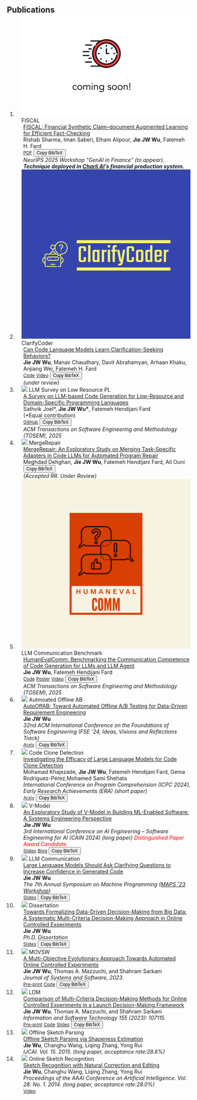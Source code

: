 <h2 id="publications" style="margin: 2px 0px -15px;">Publications</h2>

<div class="publications">
<ol class="bibliography">

<li>
<div class="pub-row">
  <div class="col-sm-3 abbr" style="position: relative;padding-right: 15px;padding-left: 15px;">
    <img src="assets/img/coming_soon.png" class="teaser img-fluid z-depth-1">
    <abbr class="badge">FISCAL</abbr>
  </div>
  <div class="col-sm-9" style="position: relative;padding-right: 15px;padding-left: 20px;">
    <div class="title"><a href="#">FISCAL: Financial Synthetic Claim–document Augmented Learning for Efficient Fact-Checking</a></div>
    <div class="author">Rishab Sharma, Iman Saberi, Elham Alipour, <strong>Jie JW Wu</strong>, Fatemeh H. Fard</div>
    <div class="links">
       <a href="#" class="btn btn-sm z-depth-0" role="button" target="_blank" style="font-size:12px;">PDF</a>
       <button class="btn btn-sm z-depth-0" onclick="copyBibtex('sharma2025fiscal')" style="font-size: 12px;">Copy BibTeX</button>
          <textarea id="bibtex_sharma2025fiscal" style="display: none;">
            @inproceedings{sharma2025fiscal,
              title={FISCAL: Financial Synthetic Claim–document Augmented Learning for Efficient Fact-Checking},
              author={Sharma, Rishab and Saberi, Iman and Alipour, Elham and Wu, Jie JW and Fard, Fatemeh H.},
              booktitle={NeurIPS 2025 Workshop on GenAI in Finance},
              year={2025}
            }
          </textarea>
     </div>
    <div class="periodical"><em>NeurIPS 2025 Workshop "GenAI in Finance" (to appear). <strong>Technique deployed in <a href="https://charliai.com/">Charli AI</a>’s financial production system.</strong> </em></div>
  </div>
</div>
</li>


<li>
<div class="pub-row">
  <div class="col-sm-3 abbr" style="position: relative;padding-right: 15px;padding-left: 15px;">
    <img src="assets/img/ClarifyCoder-.png" class="teaser img-fluid z-depth-1">
    <abbr class="badge">ClarifyCoder</abbr>
  </div>
  <div class="col-sm-9" style="position: relative;padding-right: 15px;padding-left: 20px;">
    <div class="title"><a href="https://arxiv.org/abs/2504.16331"> Can Code Language Models Learn Clarification-Seeking Behaviors? </a></div>
    <div class="author"><strong>Jie JW Wu</strong>, Manav Chaudhary, Davit Abrahamyan, Arhaan Khaku, Anjiang Wei, Fatemeh H. Fard</div>
    <div class="links">
       <a href="https://github.com/jie-jw-wu/clarify-coder" class="btn btn-sm z-depth-0" role="button" target="_blank" style="font-size:12px;">Code</a>
       <a href="https://drive.google.com/file/d/1mgQnkJx4sEvVix0niocy-gcocPO6WjZh/view" class="btn btn-sm z-depth-0" role="button" target="_blank" style="font-size:12px;">Video</a>
       <button class="btn btn-sm z-depth-0" onclick="copyBibtex('wu2025clarifycoder')" style="font-size: 12px;">Copy BibTeX</button>
          <textarea id="bibtex_wu2025clarifycoder" style="display: none;">
            @article{wu2025clarifycoder,
              title={Can Code Language Models Learn Clarification-Seeking Behaviors?},
              author={Wu, Jie JW and Chaudhary, Manav and Abrahamyan, Davit and Khaku, Arhaan and Wei, Anjiang and Fard, Fatemeh H.},
              journal={arXiv preprint arXiv:2504.16331},
              year={2025}
            }
          </textarea>
     </div>
    <div class="periodical"><em> (under review) </em></div>
  </div>
</div>
</li>

<li>
<div class="pub-row">
  <div class="col-sm-3 abbr" style="position: relative;padding-right: 15px;padding-left: 15px;">
    <img src="assets/img/llm_low_resource_pl.png" class="teaser img-fluid z-depth-1">
    <abbr class="badge">LLM Survey on Low Resource PL</abbr>
  </div>
  <div class="col-sm-9" style="position: relative;padding-right: 15px;padding-left: 20px;">
    <div class="title"><a href="https://arxiv.org/pdf/2410.03981v3"> A Survey on LLM-based Code Generation for Low-Resource and Domain-Specific Programming Languages </a></div>
    <div class="author"> Sathvik Joel*, <strong>Jie JW Wu*</strong>, Fatemeh Hendijani Fard   <br>
      (*Equal contribution)</div>
    <div class="links">    
       <a href="https://github.com/jie-jw-wu/Survey-CodeLLM4LowResource-DSL" class="btn btn-sm z-depth-0" role="button" target="_blank" style="font-size:12px;">GitHub</a>
       <button class="btn btn-sm z-depth-0" onclick="copyBibtex('joel2024survey')" style="font-size: 12px;">Copy BibTeX</button>
          <textarea id="bibtex_joel2024survey" style="display: none;">
            @article{joel2024survey,
              title={A Survey on LLM-based Code Generation for Low-Resource and Domain-Specific Programming Languages},
              author={Joel, Sathvik and Wu, Jie JW and Fard, Fatemeh H},
              journal={arXiv preprint arXiv:2410.03981v3},
              year={2024}
            }
          </textarea>
     </div>
    <div class="periodical"><em>ACM Transactions on Software Engineering and Methodology (TOSEM), 2025 </em></div>
  </div>
</div>
</li>

<li>
<div class="pub-row">
  <div class="col-sm-3 abbr" style="position: relative;padding-right: 15px;padding-left: 15px;">
    <img src="assets/img/merge_repair.png" class="teaser img-fluid z-depth-1">
    <abbr class="badge">MergeRepair</abbr>
  </div>
  <div class="col-sm-9" style="position: relative;padding-right: 15px;padding-left: 20px;">
    <div class="title"><a href="https://arxiv.org/pdf/2408.09568"> MergeRepair: An Exploratory Study on Merging Task-Specific Adapters in Code LLMs for Automated Program Repair </a></div>
    <div class="author"> Meghdad Dehghan, <strong>Jie JW Wu</strong>, Fatemeh Hendijani Fard, Ali Ouni</div>
    <div class="links">
       <button class="btn btn-sm z-depth-0" onclick="copyBibtex('dehghan2024mergerepair')" style="font-size: 12px;">Copy BibTeX</button>
          <textarea id="bibtex_dehghan2024mergerepair" style="display: none;">
            @article{dehghan2024mergerepair,
              title={MergeRepair: An Exploratory Study on Merging Task-Specific Adapters in Code LLMs for Automated Program Repair},
              author={Dehghan, Meghdad and Wu, Jie JW and Fard, Fatemeh H and Ouni, Ali},
              journal={arXiv preprint arXiv:2408.09568},
              year={2024}
            }
          </textarea>
     </div>
    <div class="periodical"><em>(Accepted RR. Under Review) </em></div>
  </div>
</div>
</li>

<li>
<div class="pub-row">
  <div class="col-sm-3 abbr" style="position: relative;padding-right: 15px;padding-left: 15px;">
    <img src="assets/img/HumanEvalComm_BG.png" class="teaser img-fluid z-depth-1">
    <abbr class="badge">LLM Communication Benchmark</abbr>
  </div>
  <div class="col-sm-9" style="position: relative;padding-right: 15px;padding-left: 20px;">
    <div class="title"><a href="https://arxiv.org/pdf/2406.00215"> HumanEvalComm: Benchmarking the Communication Competence of Code Generation for LLMs and LLM Agent </a></div>
    <div class="author"><strong>Jie JW Wu</strong>, Fatemeh Hendijani Fard</div>
    <div class="links">
       <a href="https://github.com/jie-jw-wu/human-eval-comm" class="btn btn-sm z-depth-0" role="button" target="_blank" style="font-size:12px;">Code</a>
       <a href="https://jie-jw-wu.github.io/assets/PosterHumanEvalComm.pdf" class="btn btn-sm z-depth-0" role="button" target="_blank" style="font-size:12px;">Poster</a>
       <a href="https://drive.google.com/file/d/1mgQnkJx4sEvVix0niocy-gcocPO6WjZh/view" class="btn btn-sm z-depth-0" role="button" target="_blank" style="font-size:12px;">Video</a>
       <button class="btn btn-sm z-depth-0" onclick="copyBibtex('wu2025benchmarking')" style="font-size: 12px;">Copy BibTeX</button>
          <textarea id="bibtex_wu2025benchmarking" style="display: none;">   
            @article{wu2025benchmarking,
              author = {Wu, Jie JW and Fard, Fatemeh H.},
              title = {HumanEvalComm: Benchmarking the Communication Competence of Code Generation for LLMs and LLM Agent},
              journal = {ACM Trans. Softw. Eng. Methodol.},
              year = {2025},
              doi = {10.1145/3715109},
              url = {https://doi.org/10.1145/3715109}
            }
          </textarea>
     </div>
    <div class="periodical"><em> ACM Transactions on Software Engineering and Methodology (TOSEM), 2025 </em></div>
  </div>
</div>
</li>

<li>
<div class="pub-row">
  <div class="col-sm-3 abbr" style="position: relative;padding-right: 15px;padding-left: 15px;">
    <img src="assets/img/auto_off_ab.png" class="teaser img-fluid z-depth-1">
    <abbr class="badge">Autmoated Offline AB</abbr>
  </div>
  <div class="col-sm-9" style="position: relative;padding-right: 15px;padding-left: 20px;">
    <div class="title"><a href="https://dl.acm.org/doi/10.1145/3663529.3663780">AutoOffAB: Toward Automated Offline A/B Testing for Data-Driven
  Requirement Engineering </a> </div>
    <div class="author"><strong>Jie JW Wu</strong></div>
    <div class="periodical"><em> 32nd ACM International Conference on the Foundations of Software Engineering (FSE ’24, Ideas, Visions and Reflections Track) </em></div>
    <div class="links">
        <a href="https://arxiv.org/pdf/2312.10624" class="btn btn-sm z-depth-0" role="button" target="_blank" style="font-size:12px;">Arxiv</a>
        <button class="btn btn-sm z-depth-0" onclick="copyBibtex('wu2024autooffab')" style="font-size: 12px;">Copy BibTeX</button>
          <textarea id="bibtex_wu2024autooffab" style="display: none;">
           @inproceedings{wu2024autooffab,
             title={AutoOffAB: Toward Automated Offline A/B Testing for Data-Driven Requirement Engineering},
             author={Wu, Jie JW},
             booktitle={Companion Proceedings of the 32nd ACM International Conference on the Foundations of Software Engineering},
             pages={472--476},
             year={2024}
           }
          </textarea>
      </div>
  </div>
</div>
</li>

<li>
<div class="pub-row">
  <div class="col-sm-3 abbr" style="position: relative;padding-right: 15px;padding-left: 15px;">
    <img src="assets/img/ccd.jpg" class="teaser img-fluid z-depth-1">
    <abbr class="badge">Code Clone Detection</abbr>
  </div>
  <div class="col-sm-9" style="position: relative;padding-right: 15px;padding-left: 20px;">
    <div class="title"><a href="https://dl.acm.org/doi/abs/10.1145/3643916.3645030">Investigating the Efficacy of Large Language Models for Code Clone Detection</a> </div>
    <div class="author">Mohamad Khajezade, <strong>Jie JW Wu</strong>, Fatemeh Hendijani Fard, Gema Rodríguez-Pérez,Mohamed Sami Shehata</div>
    <div class="periodical"><em> International Conference on Program Comprehension (ICPC 2024), Early Research Achievements (ERA) (short paper) </em></div>
    <div class="links">
       <a href="https://arxiv.org/pdf/2401.13802.pdf" class="btn btn-sm z-depth-0" role="button" target="_blank" style="font-size:12px;">Arxiv</a>
       <button class="btn btn-sm z-depth-0" onclick="copyBibtex('khajezade2024investigating')" style="font-size: 12px;">Copy BibTeX</button>
         <textarea id="bibtex_khajezade2024investigating" style="display: none;">
          @inproceedings{khajezade2024investigating,
           title={Investigating the Efficacy of Large Language Models for Code Clone Detection},
           author={Khajezade, Mohamad and Wu, Jie JW and Fard, Fatemeh Hendijani and Rodr{\'\i}guez-P{\'e}rez, Gema and Shehata, Mohamed Sami},
           booktitle={Proceedings of the 32nd IEEE/ACM International Conference on Program Comprehension},
           pages={161--165},
           year={2024}
         }
         </textarea>
     </div>
  </div>
</div>
</li>

<li>
<div class="pub-row">
  <div class="col-sm-3 abbr" style="position: relative;padding-right: 15px;padding-left: 15px;">
    <img src="assets/img/v.JPG" class="teaser img-fluid z-depth-1">
    <abbr class="badge">V-Model</abbr>
  </div>
  <div class="col-sm-9" style="position: relative;padding-right: 15px;padding-left: 20px;">
    <div class="title"><a href="https://arxiv.org/pdf/2308.05381.pdf">An Exploratory Study of V-Model in Building ML-Enabled Software: A Systems Engineering Perspective</a> </div>
    <div class="author"><strong>Jie JW Wu</strong></div>
    <div class="periodical"><em> 3rd International Conference on AI Engineering – Software Engineering for AI (CAIN 2024) (long paper) <span style="color:red;">Distinguished Paper Award Candidate. </span> </em></div>
   <div class="links">
       <a href="https://jie-jw-wu.github.io/assets/V_Model_JW_CAIN_2024.pdf" class="btn btn-sm z-depth-0" role="button" target="_blank" style="font-size:12px;">Slides</a>
       <a href="https://www.growkudos.com/publications/10.1145%25252F3644815.3644951/reader" class="btn btn-sm z-depth-0" role="button" target="_blank" style="font-size:12px;">Blog</a>
       <button class="btn btn-sm z-depth-0" onclick="copyBibtex('wu2024exploratory')" style="font-size: 12px;">Copy BibTeX</button>
         <textarea id="bibtex_wu2024exploratory" style="display: none;">
          @inproceedings{wu2024exploratory,
           title={An Exploratory Study of V-Model in Building ML-Enabled Software: A Systems Engineering Perspective},
           author={Wu, Jie JW},
           booktitle={3rd International Conference on AI Engineering – Software Engineering for AI (CAIN 2024)},
           note={Lisbon, Portugal}
         }
         </textarea>
     </div>
  </div>
</div>
</li>

<li>
<div class="pub-row">
  <div class="col-sm-3 abbr" style="position: relative;padding-right: 15px;padding-left: 15px;">
    <img src="assets/img/llm_communication.JPG" class="teaser img-fluid z-depth-1">
    <abbr class="badge">LLM Communication</abbr>
  </div>
  <div class="col-sm-9" style="position: relative;padding-right: 15px;padding-left: 20px;">
    <div class="title"><a href="https://arxiv.org/pdf/2308.13507.pdf">Large Language Models Should Ask Clarifying Questions to Increase Confidence in Generated Code </a> </div>
    <div class="author"><strong>Jie JW Wu</strong></div>
    <div class="periodical"><em>The 7th Annual Symposium on Machine Programming (<a href="https://mapsworkshop.github.io/">MAPS ’23 Workshop</a>) </em></div>
    <div class="links">
       <a href="https://jie-jw-wu.github.io/assets/slides_MAPS_2023.pdf" class="btn btn-sm z-depth-0" role="button" target="_blank" style="font-size:12px;">Slides</a>
       <button class="btn btn-sm z-depth-0" onclick="copyBibtex('wu2023large')" style="font-size: 12px;">Copy BibTeX</button>
         <textarea id="bibtex_wu2023large" style="display: none;">
          @inproceedings{wu2023large,
           title={Large Language Models Should Ask Clarifying Questions to Increase Confidence in Generated Code},
           author={Wu, Jie JW},
           booktitle={The 7th Annual Symposium on Machine Programming (MAPS ’23 Workshop)},
           note={Workshop, December 3, 2023, San Francisco, CA, USA}
         }
         </textarea>
     </div>
  </div>
</div>
</li>

<li>
<div class="pub-row">
  <div class="col-sm-3 abbr" style="position: relative;padding-right: 15px;padding-left: 15px;">
    <img src="assets/img/dissertation.JPG" class="teaser img-fluid z-depth-1">
    <abbr class="badge">Dissertation</abbr>
  </div>
  <div class="col-sm-9" style="position: relative;padding-right: 15px;padding-left: 20px;">
    <div class="title"><a href="https://www.proquest.com/docview/2784774986?fromopenview=true&pq-origsite=gscholar">Towards Formalizing Data-Driven Decision-Making from Big Data: A Systematic Multi-Criteria Decision-Making Approach in Online Controlled Experiments</a></div>
    <div class="author"><strong>Jie JW Wu</strong></div>
    <div class="periodical"><em>Ph.D. Dissertation</em></div>
    <div class="links">
      <a href="https://jie-jw-wu.github.io/assets/jw_ldm_slides.pdf" class="btn btn-sm z-depth-0" role="button" target="_blank" style="font-size:12px;">Slides</a>
      <button class="btn btn-sm z-depth-0" onclick="copyBibtex('wu2023towards')" style="font-size: 12px;">Copy BibTeX</button>
        <textarea id="bibtex_wu2023towards" style="display: none;">
         @phdthesis{wu2023towards,
          title={Towards Formalizing Data-Driven Decision-Making from Big Data: A Systematic Multi-Criteria Decision-Making Approach in Online Controlled Experiments},
          author={Wu, Jie JW},
          year={2023},
          school={The George Washington University}
        }
        </textarea>
    </div>
  </div>
</div>
</li>
  
<li>
<div class="pub-row">
  <div class="col-sm-3 abbr" style="position: relative;padding-right: 15px;padding-left: 15px;">
    <img src="assets/img/movsw.JPG" class="teaser img-fluid z-depth-1">
    <abbr class="badge">MOVSW</abbr>
  </div>
  <div class="col-sm-9" style="position: relative;padding-right: 15px;padding-left: 20px;">
    <div class="title"><a href="https://www.sciencedirect.com/science/article/abs/pii/S0164121223000985">A Multi-Objective Evolutionary Approach Towards Automated Online Controlled Experiments</a></div>
    <div class="author"><strong>Jie JW Wu</strong>, Thomas A. Mazzuchi, and Shahram Sarkani</div>
    <div class="periodical"><em>Journal of Systems and Software, 2023.</em></div>
    <div class="links">
      <a href="https://github.com/jie-jw-wu/movsw/blob/main/1-s2.0-S0164121223000985-main.pdf" class="btn btn-sm z-depth-0" role="button" target="_blank" style="font-size:12px;">Pre-print</a>
      <a href="https://github.com/jw-wu-git/movsw" class="btn btn-sm z-depth-0" role="button" target="_blank" style="font-size:12px;">Code</a>
      <!-- Add BibTeX button and hidden BibTeX text -->
      <button class="btn btn-sm z-depth-0" onclick="copyBibtex('wu2023multi')" style="font-size: 12px;">Copy BibTeX</button>
        <textarea id="bibtex_wu2023multi" style="display: none;">
          @article{wu2023multi,
            title={A multi-objective evolutionary approach towards automated online controlled experiments},
            author={Wu, Jie JW and Mazzuchi, Thomas A and Sarkani, Shahram},
            journal={Journal of Systems and Software},
            pages={111703},
            year={2023},
            publisher={Elsevier}
          }
        </textarea>
    </div>
  </div>
</div>
</li>
  
<li>
<div class="pub-row">
  <div class="col-sm-3 abbr" style="position: relative;padding-right: 15px;padding-left: 15px;">
    <img src="assets/img/ldm.JPG" class="teaser img-fluid z-depth-1">
    <abbr class="badge">LDM</abbr>
  </div>
  <div class="col-sm-9" style="position: relative;padding-right: 15px;padding-left: 20px;">
    <div class="title"><a href="https://www.sciencedirect.com/science/article/abs/pii/S0950584922002245">Comparison of Multi-Criteria Decision-Making Methods for Online Controlled Experiments in a Launch Decision-Making Framework</a></div>
    <div class="author"><strong>Jie JW Wu</strong>, Thomas A. Mazzuchi, and Shahram Sarkani</div>
    <div class="periodical"><em>Information and Software Technology 155 (2023): 107115.</em></div>
    <div class="links">
      <a href="https://github.com/jie-jw-wu/ldm-framework/blob/main/1-s2.0-S0950584922002245-main.pdf" class="btn btn-sm z-depth-0" role="button" target="_blank" style="font-size:12px;">Pre-print</a>
      <a href="https://github.com/jw-wu-git/ldm-framework" class="btn btn-sm z-depth-0" role="button" target="_blank" style="font-size:12px;">Code</a>
      <a href="https://jie-jw-wu.github.io/assets/jw_ldm_slides.pdf" class="btn btn-sm z-depth-0" role="button" target="_blank" style="font-size:12px;">Slides</a>
      <button class="btn btn-sm z-depth-0" onclick="copyBibtex('wu2023comparison')" style="font-size: 12px;">Copy BibTeX</button>
         <textarea id="bibtex_wu2023comparison" style="display: none;">
           @article{wu2023comparison,
            title={Comparison of multi-criteria decision-making methods for online controlled experiments in a launch decision-making framework},
            author={Wu, Jie JW and Mazzuchi, Thomas A and Sarkani, Shahram},
            journal={Information and Software Technology},
            volume={155},
            pages={107115},
            year={2023},
            publisher={Elsevier}
          }
         </textarea>
    </div>
  </div>
</div>
</li>
  

<li>
<div class="pub-row">
  <div class="col-sm-3 abbr" style="position: relative;padding-right: 15px;padding-left: 15px;">
    <img src="assets/img/offline_sketch.JPG" class="teaser img-fluid z-depth-1">
    <abbr class="badge">Offline Sketch Parsing</abbr>
  </div>
  <div class="col-sm-9" style="position: relative;padding-right: 15px;padding-left: 20px;">
    <div class="title"><a href="https://www.ijcai.org/Proceedings/15/Papers/173.pdf">Offline Sketch Parsing via Shapeness Estimation </a></div>
    <div class="author"><strong>Jie Wu</strong>, Changhu Wang, Liqing Zhang, Yong Rui</div>
    <div class="periodical"><em> IJCAI. Vol. 15. 2015. (long paper, acceptance rate:28.6%)</em></div>
  </div>
</div>
</li>
  

<li>
<div class="pub-row">
  <div class="col-sm-3 abbr" style="position: relative;padding-right: 15px;padding-left: 15px;">
    <img src="assets/img/online_sketch.JPG" class="teaser img-fluid z-depth-1">
    <abbr class="badge">Online Sketch Recognition</abbr>
  </div>
  <div class="col-sm-9" style="position: relative;padding-right: 15px;padding-left: 20px;">
    <div class="title"><a href="https://ojs.aaai.org/index.php/AAAI/article/view/8834">Sketch Recognition with Natural Correction and Editing
</a></div>
    <div class="author"><strong>Jie Wu</strong>, Changhu Wang, Liqing Zhang, Yong Rui</div>
    <div class="periodical"><em>Proceedings of the AAAI Conference on Artificial Intelligence. Vol. 28. No. 1. 2014. (long paper, acceptance rate:28.0%)</em></div>
    <div class="links">
      <a href="https://www.dropbox.com/home?preview=SmartVisio.mp4" class="btn btn-sm z-depth-0" role="button" target="_blank" style="font-size:12px;">Video</a>
    </div>
  </div>
</div>
</li>

<script>
  // BibTeX copy function
  function copyBibtex(entryID) {
    var bibtexTextArea = document.getElementById("bibtex_" + entryID);
    var bibtexText = bibtexTextArea.value;

    navigator.clipboard.writeText(bibtexText)
      .then(() => {
        alert("BibTeX copied to clipboard!");
      })
      .catch((err) => {
        console.error('Unable to copy BibTeX to clipboard', err);
      });
  }
</script>

<br>

</ol>
</div>
